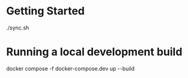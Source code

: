 # Getting Started
./sync.sh 

# Running a local development build
docker compose -f docker-compose.dev up --build